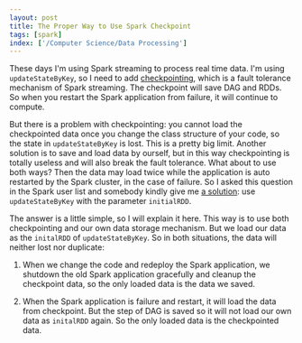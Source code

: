 ```yaml
---
layout: post
title: The Proper Way to Use Spark Checkpoint
tags: [spark]
index: ['/Computer Science/Data Processing']
---
```


These days I'm using Spark streaming to process real time data. I'm using `updateStateByKey`, so I need to add [checkpointing](https://spark.apache.org/docs/latest/streaming-programming-guide.html#checkpointing), which is a fault tolerance mechanism of Spark streaming. The checkpoint will save DAG and RDDs. So when you restart the Spark application from failure, it will continue to compute.

But there is a problem with checkpointing: you cannot load the checkpointed data once you change the class structure of your code, so the state in `updateStateByKey` is lost. This is a pretty big limit. Another solution is to save and load data by ourself, but in this way checkpointing is totally useless and will also break the fault tolerance. What about to use both ways? Then the data may load twice while the application is auto restarted by the Spark cluster, in the case of failure. So I asked this question in the Spark user list and somebody kindly give me [a solution](https://mail-archives.apache.org/mod_mbox/incubator-spark-user/201509.mbox/%3CCAD_32VVBit6eqNhRb5axf4Quxk86v_ZkjFL4ZdziNZrCyT2qEA@mail.gmail.com%3E): use `updateStateByKey` with the parameter `initialRDD`.

The answer is a little simple, so I will explain it here. This way is to use both checkpointing and our own data storage mechanism. But we load our data as the `initalRDD` of `updateStateByKey`. So in both situations, the data will neither lost nor duplicate:

1. When we change the code and redeploy the Spark application, we shutdown the old Spark application gracefully and cleanup the checkpoint data, so the only loaded data is the data we saved.

2. When the Spark application is failure and restart, it will load the data from checkpoint. But the step of DAG is saved so it will not load our own data as `initalRDD` again. So the only loaded data is the checkpointed data.
